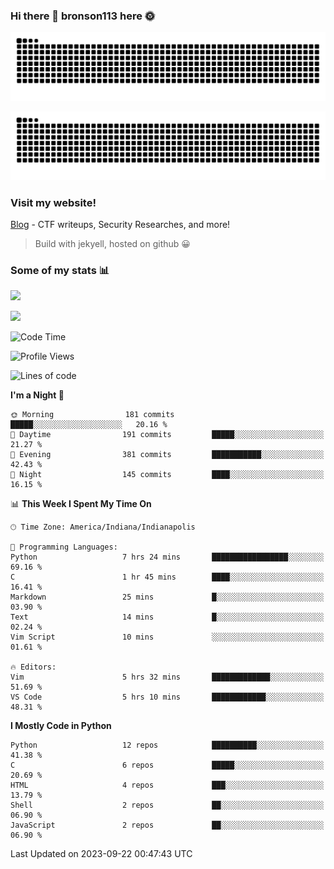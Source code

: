 ### Hi there 👋 bronson113 here 🌞
<div align="center">

![GitHub Snake Light](https://raw.githubusercontent.com/bronson113/bronson113/snake/github-snake.svg#gh-light-mode-only)

![GitHub Snake dark](https://raw.githubusercontent.com/bronson113/bronson113/snake/github-snake-dark.svg#gh-dark-mode-only)

</div>

### Visit my website!
[Blog](https://bronson113.github.io/) - CTF writeups, Security Researches, and more! 

> Build with jekyell, hosted on github 😀

### Some of my stats 📊
![](https://github-readme-stats-sigma-five.vercel.app/api?username=bronson113&theme=transparent&show_icons=true)

![](https://github-readme-stats-sigma-five.vercel.app/api/top-langs/?username=bronson113&theme=transparent&layout=compact&card_width=445)



<!--START_SECTION:waka-->
![Code Time](http://img.shields.io/badge/Code%20Time-348%20hrs%2035%20mins-blue)

![Profile Views](http://img.shields.io/badge/Profile%20Views-1-blue)

![Lines of code](https://img.shields.io/badge/From%20Hello%20World%20I%27ve%20Written-7.2%20million%20lines%20of%20code-blue)

**I'm a Night 🦉** 

```text
🌞 Morning                181 commits         █████░░░░░░░░░░░░░░░░░░░░   20.16 % 
🌆 Daytime                191 commits         █████░░░░░░░░░░░░░░░░░░░░   21.27 % 
🌃 Evening                381 commits         ███████████░░░░░░░░░░░░░░   42.43 % 
🌙 Night                  145 commits         ████░░░░░░░░░░░░░░░░░░░░░   16.15 % 
```


📊 **This Week I Spent My Time On** 

```text
🕑︎ Time Zone: America/Indiana/Indianapolis

💬 Programming Languages: 
Python                   7 hrs 24 mins       █████████████████░░░░░░░░   69.16 % 
C                        1 hr 45 mins        ████░░░░░░░░░░░░░░░░░░░░░   16.41 % 
Markdown                 25 mins             █░░░░░░░░░░░░░░░░░░░░░░░░   03.90 % 
Text                     14 mins             █░░░░░░░░░░░░░░░░░░░░░░░░   02.24 % 
Vim Script               10 mins             ░░░░░░░░░░░░░░░░░░░░░░░░░   01.61 % 

🔥 Editors: 
Vim                      5 hrs 32 mins       █████████████░░░░░░░░░░░░   51.69 % 
VS Code                  5 hrs 10 mins       ████████████░░░░░░░░░░░░░   48.31 % 
```

**I Mostly Code in Python** 

```text
Python                   12 repos            ██████████░░░░░░░░░░░░░░░   41.38 % 
C                        6 repos             █████░░░░░░░░░░░░░░░░░░░░   20.69 % 
HTML                     4 repos             ███░░░░░░░░░░░░░░░░░░░░░░   13.79 % 
Shell                    2 repos             ██░░░░░░░░░░░░░░░░░░░░░░░   06.90 % 
JavaScript               2 repos             ██░░░░░░░░░░░░░░░░░░░░░░░   06.90 % 
```




 Last Updated on 2023-09-22 00:47:43 UTC
<!--END_SECTION:waka-->
